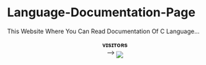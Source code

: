 # Language-Documentation-Page
This Website Where You Can Read Documentation Of C Language...

<p align="center">
    <b>ᴠɪsɪᴛᴏʀs</b><br>
 -->    <img align="middle" src="https://profile-counter.glitch.me/language-documentation-page/count.svg" />
</p>
